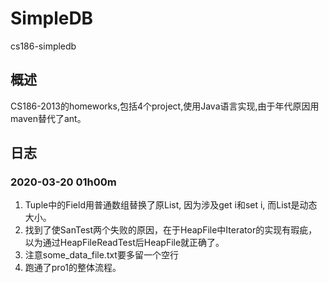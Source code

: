 # SimpleDB
cs186-simpledb

## 概述
CS186-2013的homeworks,包括4个project,使用Java语言实现,由于年代原因用maven替代了ant。

## 日志

### 2020-03-20 01h00m
1. Tuple中的Field用普通数组替换了原List, 因为涉及get i和set i, 而List是动态大小。
2. 找到了使SanTest两个失败的原因，在于HeapFile中Iterator的实现有瑕疵，以为通过HeapFileReadTest后HeapFile就正确了。
3. 注意some_data_file.txt要多留一个空行
4. 跑通了pro1的整体流程。
